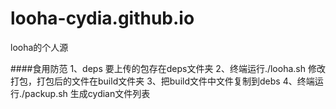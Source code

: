 # looha-cydia.github.io
looha的个人源

####食用防范
1、deps 要上传的包存在deps文件夹
2、终端运行./looha.sh 修改打包，打包后的文件在build文件夹
3、把build文件中文件复制到debs
4、终端运行./packup.sh 生成cydian文件列表 

